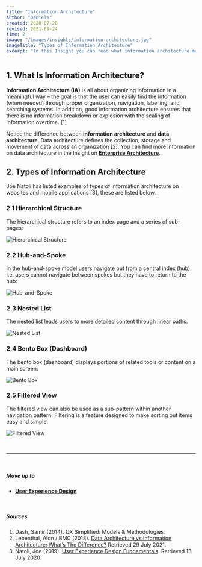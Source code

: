 ```yaml
---
title: "Information Architecture"
author: "Daniela"
created: 2020-07-28
revised: 2021-09-24
time: 2
image: "/images/insights/information-architecture.jpg"
imageTitle: "Types of Information Architecture"
excerpt: "In this Insight you can read what information architecture means and what types of information architecture there are."
---
```


## 1. What Is Information Architecture?

**Information Architecture (IA)** is all about organizing information in a meaningful way – the goal is that the user can easily find the information (when needed) through proper organization, navigation, labelling, and searching systems. In addition, good information architecture ensures that there is no information breakdown or explosion with the scaling of information overtime. [1]

Notice the difference between **information architecture** and **data architecture**. Data architecture defines the collection, storage and movement of data across an organization [2]. You can find more information on data architecture in the Insight on [**Enterprise Architecture**](/insights/enterprise-architecture).

## 2. Types of Information Architecture

Joe Natoli has listed examples of types of information architecture on websites and mobile applications [3], these are listed below.

### 2.1 Hierarchical Structure

The hierarchical structure refers to an index page and a series of sub-pages:

![Hierarchical Structure](/images/insights/information-architecture-hierarchy.JPG)

### 2.2 Hub-and-Spoke

In the hub-and-spoke model users navigate out from a central index (hub). I.e. users cannot navigate between spokes but they have to return to the hub:

![Hub-and-Spoke](/images/insights/information-architecture-hub-and-spoke.jpg)

### 2.3 Nested List

The nested list leads users to more detailed content through linear paths:

![Nested List](/images/insights/information-architecture-nested-list.JPG)

### 2.4 Bento Box (Dashboard)

The bento box (dashboard) displays portions of related tools or content on a main screen:

![Bento Box](/images/insights/information-architecture-bento-box.jpg)

### 2.5 Filtered View

The filtered view can also be used as a sub-pattern within another navigation pattern. Filtering is a feature designed to make sorting out items easy and simple:

![Filtered View](/images/insights/information-architecture-filtered-view.jpg)

&nbsp;

***
&nbsp;

##### Move up to

- [**User Experience Design**](/insights/ux-design)

&nbsp;

##### Sources

1. Dash, Samir (2014). UX Simplified: Models & Methodologies.
2. Lebenthal, Alon / BMC (2018). [Data Architecture vs Information Architecture: What’s The Difference?](https://www.bmc.com/blogs/data-architecture-vs-information-architecture/) Retrieved 29 July 2021.
3. Natoli, Joe (2019). [User Experience Design Fundamentals](https://www.udemy.com/course/user-experience-design-fundamentals/). Retrieved 13 July 2020.